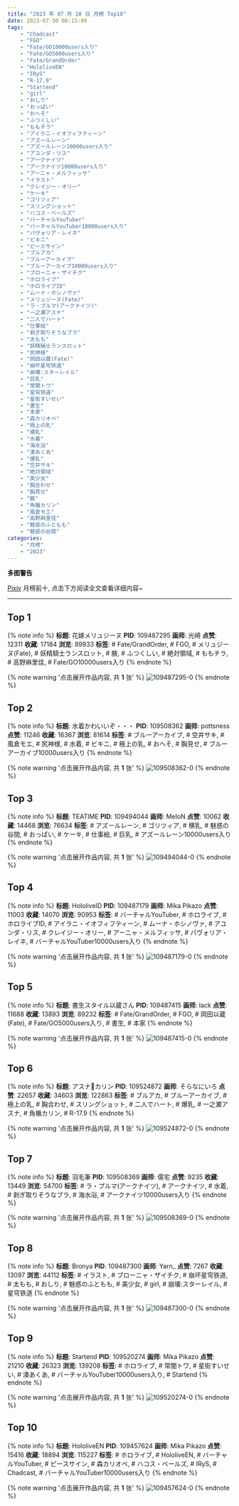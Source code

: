 ```yaml
---
title: "2023 年 07 月 28 日 月榜 Top10"
date: 2023-07-30 06:15:09
tags:
    - "Chadcast"
    - "FGO"
    - "Fate/GO10000users入り"
    - "Fate/GO5000users入り"
    - "Fate/GrandOrder"
    - "HololiveEN"
    - "IRyS"
    - "R-17.9"
    - "Startend"
    - "girl"
    - "おしり"
    - "おっぱい"
    - "おへそ"
    - "ふつくしい"
    - "ももチラ"
    - "アイラニ・イオフィフティーン"
    - "アズールレーン"
    - "アズールレーン10000users入り"
    - "アユンダ・リス"
    - "アークナイツ"
    - "アークナイツ10000users入り"
    - "アーニャ・メルフィッサ"
    - "イラスト"
    - "クレイジー・オリー"
    - "ケーキ"
    - "ゴリツィア"
    - "スリングショット"
    - "ハコス・ベールズ"
    - "バーチャルYouTuber"
    - "バーチャルYouTuber10000users入り"
    - "パヴォリア・レイネ"
    - "ビキニ"
    - "ピースサイン"
    - "ブルアカ"
    - "ブルーアーカイブ"
    - "ブルーアーカイブ10000users入り"
    - "ブローニャ・ザイチク"
    - "ホロライブ"
    - "ホロライブID"
    - "ムーナ・ホシノヴァ"
    - "メリュジーヌ(Fate)"
    - "ラ・プルマ(アークナイツ)"
    - "一之瀬アスナ"
    - "二人でハート"
    - "仕事絵"
    - "剥ぎ取りそうなブラ"
    - "太もも"
    - "妖精騎士ランスロット"
    - "尻神様"
    - "岡田以蔵(Fate)"
    - "崩坏星穹铁道"
    - "崩壊:スターレイル"
    - "巨乳"
    - "常闇トワ"
    - "星穹铁道"
    - "星街すいせい"
    - "書生"
    - "本家"
    - "森カリオペ"
    - "極上の乳"
    - "横乳"
    - "水着"
    - "海水浴"
    - "湊あくあ"
    - "爆乳"
    - "空井サキ"
    - "絶対領域"
    - "美少女"
    - "胸合わせ"
    - "胸見せ"
    - "腋"
    - "角楯カリン"
    - "風倉モエ"
    - "高野麻里佳"
    - "魅惑のふともも"
    - "魅惑の谷間"
categories:
    - "月榜"
    - "2023"
---
```


<i class="fa fa-triangle-exclamation"></i>**多图警告**<i class="fa fa-triangle-exclamation"></i>

[Pixiv](https://www.pixiv.net/) 月榜前十, 点击下方阅读全文查看详细内容~

<!-- more -->

---

## Top 1

{% note info %}
**标题**: 花嫁メリュジーヌ
**PID**: 109487295 **画师**: 光崎
**点赞**: 12311 **收藏**: 17184 **浏览**: 89933
**标签**: # Fate/GrandOrder, # FGO, # メリュジーヌ(Fate), # 妖精騎士ランスロット, # 腋, # ふつくしい, # 絶対領域, # ももチラ, # 高野麻里佳, # Fate/GO10000users入り
{% endnote %}

{% note warning '点击展开作品内容, 共 **1** 张' %}
![109487295-0](https://i.pixiv.re/img-original/img/2023/07/01/00/00/33/109487295_p0.png)
{% endnote %}

## Top 2

{% note info %}
**标题**: 水着かわいいぞ・・・
**PID**: 109508362 **画师**: pottsness
**点赞**: 11246 **收藏**: 16367 **浏览**: 81614
**标签**: # ブルーアーカイブ, # 空井サキ, # 風倉モエ, # 尻神様, # 水着, # ビキニ, # 極上の乳, # おへそ, # 胸見せ, # ブルーアーカイブ10000users入り
{% endnote %}

{% note warning '点击展开作品内容, 共 **1** 张' %}
![109508362-0](https://i.pixiv.re/img-original/img/2023/07/01/18/14/15/109508362_p0.jpg)
{% endnote %}

## Top 3

{% note info %}
**标题**: TEATIME
**PID**: 109494044 **画师**: MeIoN
**点赞**: 10062 **收藏**: 14468 **浏览**: 76634
**标签**: # アズールレーン, # ゴリツィア, # 横乳, # 魅惑の谷間, # おっぱい, # ケーキ, # 仕事絵, # 巨乳, # アズールレーン10000users入り
{% endnote %}

{% note warning '点击展开作品内容, 共 **1** 张' %}
![109494044-0](https://i.pixiv.re/img-original/img/2023/07/01/05/32/15/109494044_p0.jpg)
{% endnote %}

## Top 4

{% note info %}
**标题**: HololiveID
**PID**: 109487179 **画师**: Mika Pikazo
**点赞**: 11003 **收藏**: 14070 **浏览**: 90953
**标签**: # バーチャルYouTuber, # ホロライブ, # ホロライブID, # アイラニ・イオフィフティーン, # ムーナ・ホシノヴァ, # アユンダ・リス, # クレイジー・オリー, # アーニャ・メルフィッサ, # パヴォリア・レイネ, # バーチャルYouTuber10000users入り
{% endnote %}

{% note warning '点击展开作品内容, 共 **1** 张' %}
![109487179-0](https://i.pixiv.re/img-original/img/2023/07/01/00/00/05/109487179_p0.png)
{% endnote %}

## Top 5

{% note info %}
**标题**: 書生スタイル以蔵さん
**PID**: 109487415 **画师**: lack
**点赞**: 11688 **收藏**: 13893 **浏览**: 89232
**标签**: # Fate/GrandOrder, # FGO, # 岡田以蔵(Fate), # Fate/GO5000users入り, # 書生, # 本家
{% endnote %}

{% note warning '点击展开作品内容, 共 **1** 张' %}
![109487415-0](https://i.pixiv.re/img-original/img/2023/07/01/00/01/07/109487415_p0.jpg)
{% endnote %}

## Top 6

{% note info %}
**标题**: アスナ💖カリン
**PID**: 109524872 **画师**: そらなにいろ
**点赞**: 22657 **收藏**: 34603 **浏览**: 122863
**标签**: # ブルアカ, # ブルーアーカイブ, # 極上の乳, # 胸合わせ, # スリングショット, # 二人でハート, # 爆乳, # 一之瀬アスナ, # 角楯カリン, # R-17.9
{% endnote %}

{% note warning '点击展开作品内容, 共 **1** 张' %}
![109524872-0](https://i.pixiv.re/img-original/img/2023/07/02/02/26/46/109524872_p0.png)
{% endnote %}

## Top 7

{% note info %}
**标题**: 羽毛筆
**PID**: 109508369 **画师**: 儒宅
**点赞**: 9235 **收藏**: 13449 **浏览**: 54700
**标签**: # ラ・プルマ(アークナイツ), # アークナイツ, # 水着, # 剥ぎ取りそうなブラ, # 海水浴, # アークナイツ10000users入り
{% endnote %}

{% note warning '点击展开作品内容, 共 **1** 张' %}
![109508369-0](https://i.pixiv.re/img-original/img/2023/07/01/18/00/23/109508369_p0.jpg)
{% endnote %}

## Top 8

{% note info %}
**标题**: Bronya
**PID**: 109487300 **画师**: Yarn_
**点赞**: 7267 **收藏**: 13097 **浏览**: 44112
**标签**: # イラスト, # ブローニャ・ザイチク, # 崩坏星穹铁道, # 太もも, # おしり, # 魅惑のふともも, # 美少女, # girl, # 崩壊:スターレイル, # 星穹铁道
{% endnote %}

{% note warning '点击展开作品内容, 共 **1** 张' %}
![109487300-0](https://i.pixiv.re/img-original/img/2023/07/01/00/00/34/109487300_p0.png)
{% endnote %}

## Top 9

{% note info %}
**标题**: Startend
**PID**: 109520274 **画师**: Mika Pikazo
**点赞**: 21210 **收藏**: 26323 **浏览**: 139208
**标签**: # ホロライブ, # 常闇トワ, # 星街すいせい, # 湊あくあ, # バーチャルYouTuber10000users入り, # Startend
{% endnote %}

{% note warning '点击展开作品内容, 共 **1** 张' %}
![109520274-0](https://i.pixiv.re/img-original/img/2023/07/02/00/00/01/109520274_p0.png)
{% endnote %}

## Top 10

{% note info %}
**标题**: HololiveEN
**PID**: 109457624 **画师**: Mika Pikazo
**点赞**: 15416 **收藏**: 18894 **浏览**: 115227
**标签**: # ホロライブ, # HololiveEN, # バーチャルYouTuber, # ピースサイン, # 森カリオペ, # ハコス・ベールズ, # IRyS, # Chadcast, # バーチャルYouTuber10000users入り
{% endnote %}

{% note warning '点击展开作品内容, 共 **1** 张' %}
![109457624-0](https://i.pixiv.re/img-original/img/2023/06/30/00/00/06/109457624_p0.png)
{% endnote %}
